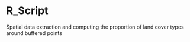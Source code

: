 # R_Script
Spatial data extraction and computing the proportion of land cover types around buffered points
